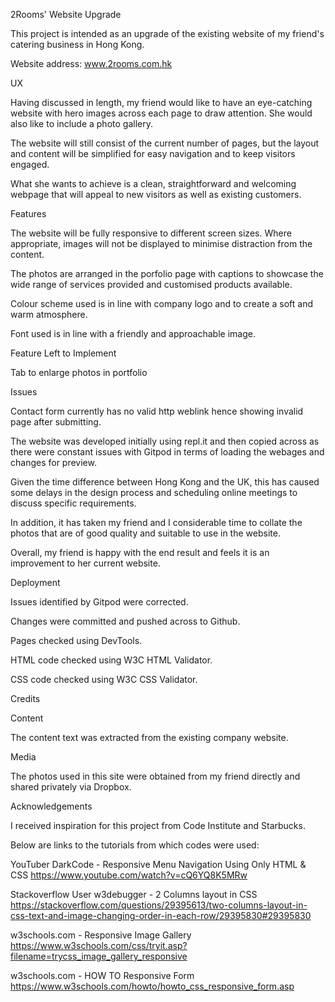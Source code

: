 2Rooms' Website Upgrade

This project is intended as an upgrade of the existing website of my friend's catering business in Hong Kong.

Website address: www.2rooms.com.hk

UX

Having discussed in length, my friend would like to have an eye-catching website with hero images across each page to draw attention. She would also like to include a photo gallery.

The website will still consist of the current number of pages, but the layout and content will be simplified for easy navigation and to keep visitors engaged.

What she wants to achieve is a clean, straightforward and welcoming webpage that will appeal to new visitors as well as existing customers.

Features

The website will be fully responsive to different screen sizes. Where appropriate, images will not be displayed to minimise distraction from the content.

The photos are arranged in the porfolio page with captions to showcase the wide range of services provided and customised products available.

Colour scheme used is in line with company logo and to create a soft and warm atmosphere. 

Font used is in line with a friendly and approachable image. 

Feature Left to Implement

Tab to enlarge photos in portfolio

Issues

Contact form currently has no valid http weblink hence showing invalid page after submitting.

The website was developed initially using repl.it and then copied across as there were constant issues with Gitpod in terms of loading the webages and changes for preview.

Given the time difference between Hong Kong and the UK, this has caused some delays in the design process and scheduling online meetings to discuss specific requirements.

In addition, it has taken my friend and I considerable time to collate the photos that are of good quality and suitable to use in the website.

Overall, my friend is happy with the end result and feels it is an improvement to her current website.

Deployment

Issues identified by Gitpod were corrected.

Changes were committed and pushed across to Github.

Pages checked using DevTools.

HTML code checked using W3C HTML Validator.

CSS code checked using W3C CSS Validator.

Credits

Content

The content text was extracted from the existing company website.

Media

The photos used in this site were obtained from my friend directly and shared privately via Dropbox.

Acknowledgements

I received inspiration for this project from Code Institute and Starbucks.

Below are links to the tutorials from which codes were used:

YouTuber DarkCode - Responsive Menu Navigation Using Only HTML & CSS
https://www.youtube.com/watch?v=cQ6YQ8K5MRw

Stackoverflow User w3debugger - 2 Columns layout in CSS
https://stackoverflow.com/questions/29395613/two-columns-layout-in-css-text-and-image-changing-order-in-each-row/29395830#29395830

w3schools.com - Responsive Image Gallery
https://www.w3schools.com/css/tryit.asp?filename=trycss_image_gallery_responsive

w3schools.com - HOW TO Responsive Form
https://www.w3schools.com/howto/howto_css_responsive_form.asp
